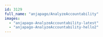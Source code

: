 ```yaml
---
id: 3129
full_name: "anjapago/AnalyzeAccountability"
images: 
  - "anjapago-AnalyzeAccountability-latest"
  - "anjapago-AnalyzeAccountability-hello2"
---
```

